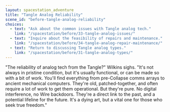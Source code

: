 ```yaml
---
layout: spacestation_adventure
title: "Tangle Analog Reliability"
scene_id: "before-tangle-analog-reliability"
choices:
  - text: "Ask about the common issues with Tangle analog tech."
    link: "/spacestation/before/33-tangle-analog-issues/"
  - text: "Inquire about the feasibility of repairs and maintenance."
    link: "/spacestation/before/34-tangle-analog-repair-maintenance/"
  - text: "Return to discussing Tangle analog types."
    link: "/spacestation/before/31-tangle-analog-types/"
---
```


"The reliability of analog tech from the Tangle?" Wilkins sighs. "It's not always in pristine condition, but it's usually functional, or can be made so with a bit of work. You'll find everything from pre-Collapse comms arrays to ancient mechanical computers. They're old, patched-together, and often require a lot of work to get them operational. But they're pure. No digital interference, no Wire backdoors. They're a direct link to the past, and a potential lifeline for the future. It's a dying art, but a vital one for those who seek true freedom."
